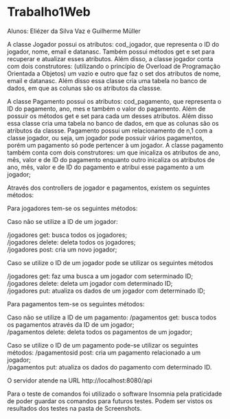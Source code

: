 # Trabalho1Web
 
Alunos: Eliézer da Silva Vaz e Guilherme Müller

A classe Jogador possui os atributos: cod_jogador, que representa o ID do jogador, nome, email e datanasc. Também possui métodos get e set para recuperar e atualizar esses atributos. Além disso, a classe jogador conta com dois construtores: (utilizando o princípio de Overload de Programação Orientada a Objetos) um vazio e outro que faz o set dos atributos de nome, email e datanasc. Além disso essa classe cria uma tabela no banco de dados, em que as colunas são os atributos da classse.

A classe Pagamento possui os atributos: cod_pagamento, que representa o ID do pagamento, ano, mes e também o valor do pagamento. Além de possuir os métodos get e set para cada um desses atributos. Além disso essa classe cria uma tabela no banco de dados, em que as colunas são os atributos da classse. Pagamento possui um relacionamento de n,1 com a classe jogador, ou seja, um jogador pode possuir vários pagamentos, porém um pagamento só pode pertencer à um jogador. A classe pagamento também conta com dois construtores: um que inicaliza os atributos de ano, mês, valor e de ID do pagamento enquanto outro inicaliza os atributos de ano, mês, valor e de ID do pagamento e atribui esse pagamento a um jogador;

Através dos controllers de jogador e pagamentos, existem os seguintes métodos:

Para jogadores tem-se os seguintes métodos:

Caso não se utilize a ID de um jogador:

/jogadores get: busca todos os jogadores;<br/>
/jogadores delete: deleta todos os jogadores;<br/>
/jogadores post: cria um novo jogador;<br/>

Caso se utilize o ID de um jogador pode se utilizar os seguintes métodos

/jogadores get: faz uma busca a um jogador com seterminado ID;<br/>
/jogadores delete: deleta um jogador com determinado ID;<br/>
/jogadores put: atualiza os dados de um jogador com determinado ID;<br/>

Para pagamentos tem-se os seguintes métodos:

Caso não se utilize a ID de um pagamento:
/pagamentos get: busca todos os pagamentos através da ID de um jogador; <br/>
/pagamentos delete: deleta todos os pagamentos de um jogador; <br/>

Caso se utilize o ID de um pagamento pode-se utilizar os seguintes métodos:
/pagamentosid post: cria um pagamento relacionado a um jogador;<br/>
/pagamentos put: atualiza os dados do pagamento com determinado ID.<br/>

O servidor atende na URL http://localhost:8080/api 

Para o teste de comandos foi utilizado o software Insomnia pela praticidade de poder guardar os comandos para futuros testes. Podem ser vistos os resultados dos testes na pasta de Screenshots.
